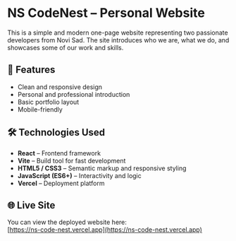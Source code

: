 # NS CodeNest – Personal Website

This is a simple and modern one-page website representing two passionate developers from Novi Sad. The site introduces who we are, what we do, and showcases some of our work and skills.

## 🚀 Features

- Clean and responsive design
- Personal and professional introduction
- Basic portfolio layout
- Mobile-friendly

## 🛠️ Technologies Used

- **React** – Frontend framework  
- **Vite** – Build tool for fast development  
- **HTML5 / CSS3** – Semantic markup and responsive styling  
- **JavaScript (ES6+)** – Interactivity and logic  
- **Vercel** – Deployment platform

## 🌐 Live Site

You can view the deployed website here:  
[https://ns-code-nest.vercel.app](https://ns-code-nest.vercel.app)

